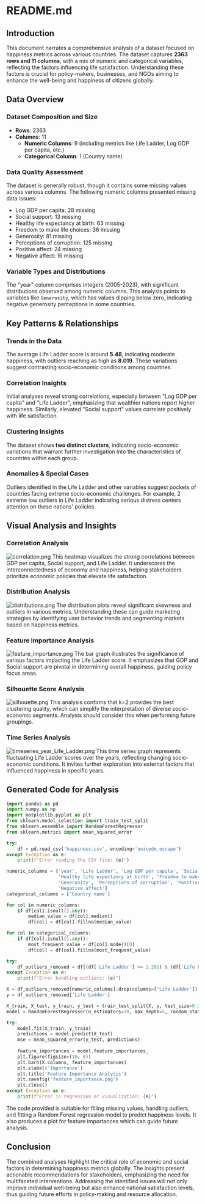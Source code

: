 # README.md

## Introduction
This document narrates a comprehensive analysis of a dataset focused on happiness metrics across various countries. The dataset captures **2363 rows and 11 columns**, with a mix of numeric and categorical variables, reflecting the factors influencing life satisfaction. Understanding these factors is crucial for policy-makers, businesses, and NGOs aiming to enhance the well-being and happiness of citizens globally.

## Data Overview

### Dataset Composition and Size
- **Rows**: 2363
- **Columns**: 11
  - **Numeric Columns**: 9 (including metrics like Life Ladder, Log GDP per capita, etc.)
  - **Categorical Column**: 1 (Country name)

### Data Quality Assessment
The dataset is generally robust, though it contains some missing values across various columns. The following numeric columns presented missing data issues:
- Log GDP per capita: 28 missing
- Social support: 13 missing
- Healthy life expectancy at birth: 63 missing
- Freedom to make life choices: 36 missing
- Generosity: 81 missing
- Perceptions of corruption: 125 missing
- Positive affect: 24 missing
- Negative affect: 16 missing

### Variable Types and Distributions
The "year" column comprises integers (2005-2023), with significant distributions observed among numeric columns. This analysis points to variables like `Generosity`, which has values dipping below zero, indicating negative generosity perceptions in some countries.

## Key Patterns & Relationships

### Trends in the Data
The average Life Ladder score is around **5.48**, indicating moderate happiness, with outliers reaching as high as **8.019**. These variations suggest contrasting socio-economic conditions among countries.

### Correlation Insights
Initial analyses reveal strong correlations, especially between "Log GDP per capita" and "Life Ladder", emphasizing that wealthier nations report higher happiness. Similarly, elevated "Social support" values correlate positively with life satisfaction.

### Clustering Insights
The dataset shows **two distinct clusters**, indicating socio-economic variations that warrant further investigation into the characteristics of countries within each group.

### Anomalies & Special Cases
Outliers identified in the Life Ladder and other variables suggest pockets of countries facing extreme socio-economic challenges. For example, 2 extreme low outliers in Life Ladder indicating serious distress centers attention on these nations' policies.

## Visual Analysis and Insights

### Correlation Analysis
![correlation.png](correlation.png)
This heatmap visualizes the strong correlations between GDP per capita, Social support, and Life Ladder. It underscores the interconnectedness of economy and happiness, helping stakeholders prioritize economic policies that elevate life satisfaction.

### Distribution Analysis
![distributions.png](distributions.png)
The distribution plots reveal significant skewness and outliers in various metrics. Understanding these can guide marketing strategies by identifying user behavior trends and segmenting markets based on happiness metrics.

### Feature Importance Analysis
![feature_importance.png](feature_importance.png)
The bar graph illustrates the significance of various factors impacting the Life Ladder score. It emphasizes that GDP and Social support are pivotal in determining overall happiness, guiding policy focus areas.

### Silhouette Score Analysis
![silhouette.png](silhouette.png)
This analysis confirms that k=2 provides the best clustering quality, which can simplify the interpretation of diverse socio-economic segments. Analysts should consider this when performing future groupings.

### Time Series Analysis
![timeseries_year_Life_Ladder.png](timeseries_year_Life_Ladder.png)
This time series graph represents fluctuating Life Ladder scores over the years, reflecting changing socio-economic conditions. It invites further exploration into external factors that influenced happiness in specific years.

## Generated Code for Analysis
```python
import pandas as pd
import numpy as np
import matplotlib.pyplot as plt
from sklearn.model_selection import train_test_split
from sklearn.ensemble import RandomForestRegressor
from sklearn.metrics import mean_squared_error

try:
    df = pd.read_csv('happiness.csv', encoding='unicode_escape')
except Exception as e:
    print(f"Error reading the CSV file: {e}")

numeric_columns = ['year', 'Life Ladder', 'Log GDP per capita', 'Social support', 
                   'Healthy life expectancy at birth', 'Freedom to make life choices', 
                   'Generosity', 'Perceptions of corruption', 'Positive affect', 
                   'Negative affect']
categorical_columns = ['Country name']

for col in numeric_columns:
    if df[col].isnull().any():
        median_value = df[col].median()
        df[col] = df[col].fillna(median_value)

for col in categorical_columns:
    if df[col].isnull().any():
        most_frequent_value = df[col].mode()[0]
        df[col] = df[col].fillna(most_frequent_value)

try:
    df_outliers_removed = df[(df['Life Ladder'] >= 1.281) & (df['Life Ladder'] <= 8.019)]
except Exception as e:
    print(f"Error handling outliers: {e}")

X = df_outliers_removed[numeric_columns].drop(columns=['Life Ladder'])
y = df_outliers_removed['Life Ladder']

X_train, X_test, y_train, y_test = train_test_split(X, y, test_size=0.2, random_state=42)
model = RandomForestRegressor(n_estimators=10, max_depth=5, random_state=42)

try:
    model.fit(X_train, y_train)
    predictions = model.predict(X_test)
    mse = mean_squared_error(y_test, predictions)
    
    feature_importances = model.feature_importances_
    plt.figure(figsize=(10, 6))
    plt.barh(X.columns, feature_importances)
    plt.xlabel('Importance')
    plt.title('Feature Importance Analysis')
    plt.savefig('feature_importance.png')
    plt.close()
except Exception as e:
    print(f"Error in regression or visualization: {e}")
```
The code provided is suitable for filling missing values, handling outliers, and fitting a Random Forest regression model to predict happiness levels. It also produces a plot for feature importances which can guide future analysis.

## Conclusion
The combined analyses highlight the critical role of economic and social factors in determining happiness metrics globally. The insights present actionable recommendations for stakeholders, emphasizing the need for multifaceted interventions. Addressing the identified issues will not only improve individual well-being but also enhance national satisfaction levels, thus guiding future efforts in policy-making and resource allocation.